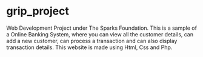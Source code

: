 # grip_project
 Web Development Project under The Sparks Foundation. 
This is a sample of a Online Banking System, where you can view all the customer details, can add a new customer, can process a transaction and can also display transaction details. This website is made using Html, Css and Php. 

